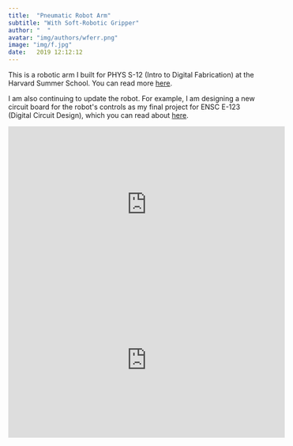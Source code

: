 ```yaml
---
title:  "Pneumatic Robot Arm"
subtitle: "With Soft-Robotic Gripper"
author: "  "
avatar: "img/authors/wferr.png"
image: "img/f.jpg"
date:   2019 12:12:12
---
```


This is a robotic arm I built for PHYS S-12 (Intro to Digital Fabrication) at the Harvard Summer School. You can read more [here](https://kem406.github.io/PHYS-S12/12/).

I am also continuing to update the robot. For example, I am designing a new circuit board for the robot's controls as my final project for ENSC E-123 (Digital Circuit Design), which you can read about [here](https://kem406.github.io/ENSC-E123/).

<iframe src="https://www.youtube.com/embed/t5dK5Kn9nus"
    width="560"
    height="315"
    frameborder="0"
    allowfullscreen>
</iframe>

<iframe src="https://www.youtube.com/embed/bvjz6gq0DTw"
    width="560"
    height="315"
    frameborder="0"
    allowfullscreen>
</iframe>
